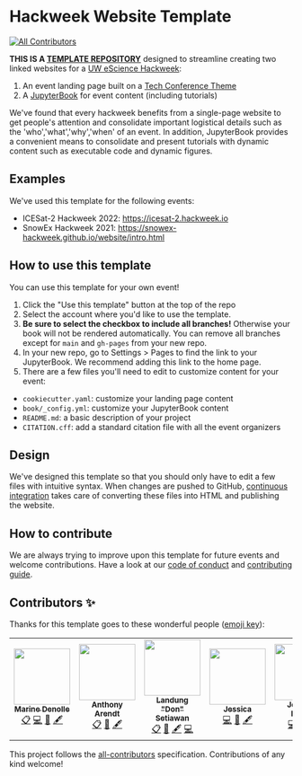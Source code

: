 # Hackweek Website Template
<!-- ALL-CONTRIBUTORS-BADGE:START - Do not remove or modify this section -->
[![All Contributors](https://img.shields.io/badge/all_contributors-5-orange.svg?style=flat-square)](#contributors-)
<!-- ALL-CONTRIBUTORS-BADGE:END -->

**THIS IS A [TEMPLATE REPOSITORY](https://docs.github.com/en/github/creating-cloning-and-archiving-repositories/creating-a-repository-from-a-template )** designed to streamline creating two linked websites for a [UW eScience Hackweek](https://uwhackweek.github.io/hackweeks-as-a-service/intro.html):

1. An event landing page built on a [Tech Conference Theme](https://themes.3rdwavemedia.com/demo/bs5/devconf/)
1. A [JupyterBook](https://jupyterbook.org/) for event content (including tutorials)

We've found that every hackweek benefits from a single-page website to get people's attention and consolidate important logistical details such as the 'who','what','why','when' of an event. In addition, JupyterBook provides a convenient means to consolidate and present tutorials with dynamic content such as executable code and dynamic figures.

## Examples

We've used this template for the following events:

* ICESat-2 Hackweek 2022: https://icesat-2.hackweek.io
* SnowEx Hackweek 2021: https://snowex-hackweek.github.io/website/intro.html


## How to use this template

You can use this template for your own event!

1. Click the "Use this template" button at the top of the repo
1. Select the account where you'd like to use the template.
1. **Be sure to select the checkbox to include all branches!** Otherwise your book will not be rendered automatically. You can remove all branches except for `main` and `gh-pages` from your new repo.
1. In your new repo, go to Settings > Pages to find the link to your JupyterBook. We recommend adding this link to the home page.
1. There are a few files you'll need to edit to customize content for your event:
  * `cookiecutter.yaml`:  customize your landing page content
  * `book/_config.yml`:  customize your JupyterBook content
  * `README.md`:  a basic description of your project
  * `CITATION.cff`:  add a standard citation file with all the event organizers


## Design

We've designed this template so that you should only have to edit a few files with intuitive syntax. When changes are pushed to GitHub, [continuous integration](./.github/README.md) takes care of converting these files into HTML and publishing the website.


## How to contribute

We are always trying to improve upon this template for future events and welcome contributions. Have a look at our [code of conduct](./CODE_OF_CONDUCT.md) and [contributing guide](./CONTRIBUTING.md).


## Contributors ✨

Thanks for this template goes to these wonderful people ([emoji key](https://allcontributors.org/docs/en/emoji-key)):

<!-- ALL-CONTRIBUTORS-LIST:START - Do not remove or modify this section -->
<!-- prettier-ignore-start -->
<!-- markdownlint-disable -->
<table>
  <tr>
    <td align="center"><a href="https://denolle-lab.github.io/"><img src="https://avatars.githubusercontent.com/u/3924836?v=4?s=100" width="100px;" alt=""/><br /><sub><b>Marine Denolle</b></sub></a><br /><a href="#eventOrganizing-scottyhq" title="Event Organizing">📋</a> <a href="https://github.com/uwhackweek/jupyterbook-template/commits?author=scottyhq" title="Code">💻</a> <a href="#ideas-scottyhq" title="Ideas, Planning, & Feedback">🤔</a> <a href="#content-scottyhq" title="Content">🖋</a></td>
    <td align="center"><a href="http://psc.apl.uw.edu/people/investigators/anthony-arendt/"><img src="https://avatars.githubusercontent.com/u/4993098?v=4?s=100" width="100px;" alt=""/><br /><sub><b>Anthony Arendt</b></sub></a><br /><a href="#eventOrganizing-aaarendt" title="Event Organizing">📋</a> <a href="#ideas-aaarendt" title="Ideas, Planning, & Feedback">🤔</a> <a href="#content-aaarendt" title="Content">🖋</a></td>
    <td align="center"><a href="https://www.linkedin.com/in/landungsetiawan/"><img src="https://avatars.githubusercontent.com/u/17802172?v=4?s=100" width="100px;" alt=""/><br /><sub><b>Landung "Don" Setiawan</b></sub></a><br /><a href="#eventOrganizing-lsetiawan" title="Event Organizing">📋</a> <a href="#ideas-lsetiawan" title="Ideas, Planning, & Feedback">🤔</a> <a href="#content-lsetiawan" title="Content">🖋</a> <a href="https://github.com/uwhackweek/jupyterbook-template/commits?author=lsetiawan" title="Code">💻</a></td>
    <td align="center"><a href="https://github.com/JessicaS11"><img src="https://avatars.githubusercontent.com/u/11756442?v=4?s=100" width="100px;" alt=""/><br /><sub><b>Jessica</b></sub></a><br /><a href="https://github.com/uwhackweek/jupyterbook-template/commits?author=JessicaS11" title="Code">💻</a> <a href="#ideas-JessicaS11" title="Ideas, Planning, & Feedback">🤔</a> <a href="#content-JessicaS11" title="Content">🖋</a></td>
    <td align="center"><a href="https://github.com/jomey"><img src="https://avatars.githubusercontent.com/u/178649?v=4?s=100" width="100px;" alt=""/><br /><sub><b>Joachim Meyer</b></sub></a><br /><a href="https://github.com/uwhackweek/jupyterbook-template/commits?author=jomey" title="Code">💻</a> <a href="#ideas-jomey" title="Ideas, Planning, & Feedback">🤔</a> <a href="#content-jomey" title="Content">🖋</a></td>
  </tr>
</table>

<!-- markdownlint-restore -->
<!-- prettier-ignore-end -->

<!-- ALL-CONTRIBUTORS-LIST:END -->

This project follows the [all-contributors](https://github.com/all-contributors/all-contributors) specification. Contributions of any kind welcome!
